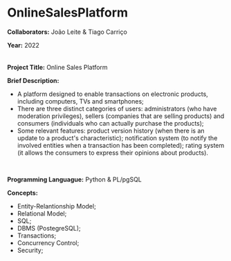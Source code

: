 # OnlineSalesPlatform

**Collaborators:** João Leite & Tiago Carriço

**Year:** 2022
<br/>
ㅤ

**Project Title:** Online Sales Platform

**Brief Description:** 
- A platform designed to enable transactions on electronic products, including computers, TVs and smartphones;
- There are three distinct categories of users: administrators (who have moderation privileges), sellers (companies that are selling products) and consumers (individuals who can actually purchase the products);
- Some relevant features: product version history (when there is an update to a product's characteristic); notification system (to notify the involved entities when a transaction has been completed); rating system (it allows the consumers to express their opinions about products).
<br/>


**Programming Languague:** Python & PL/pgSQL

**Concepts:**
- Entity-Relantionship Model;
- Relational Model;
- SQL;
- DBMS (PostegreSQL);
- Transactions;
- Concurrency Control;
- Security;
